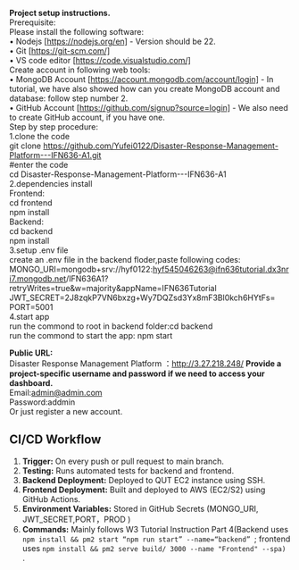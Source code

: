 **Project setup instructions.**  
Prerequisite:  
Please install the following software:  
• Nodejs [https://nodejs.org/en] - Version should be 22.  
• Git [https://git-scm.com/]  
• VS code editor [https://code.visualstudio.com/]  
Create account in following web tools:  
• MongoDB Account [https://account.mongodb.com/account/login] - In tutorial, we have also showed how can you create MongoDB account and database: follow step number 2.  
• GitHub Account [https://github.com/signup?source=login] - We also need to create GitHub account, if you have one.  
Step by step procedure:  
1.clone the code  
git clone https://github.com/Yufei0122/Disaster-Response-Management-Platform---IFN636-A1.git  
#enter the code  
cd Disaster-Response-Management-Platform---IFN636-A1  
2.dependencies install  
Frontend:  
cd frontend  
npm install  
Backend:  
cd backend  
npm install  
3.setup .env file  
create an .env file in the backend floder,paste following codes:  
MONGO_URI=mongodb+srv://hyf0122:hyf545046263@ifn636tutorial.dx3nri7.mongodb.net/IFN636A1?retryWrites=true&w=majority&appName=IFN636Tutorial  
JWT_SECRET=2J8zqkP7VN6bxzg+Wy7DQZsd3Yx8mF3Bl0kch6HYtFs=  
PORT=5001  
4.start app  
run the commond to root in backend folder:cd backend  
run the commond to start the app: npm start  

**Public URL:**  
Disaster Response Management Platform ：http://3.27.218.248/ 
**Provide a project-specific username and password if we need to access your dashboard.**  
Email:admin@admin.com  
Password:addmin  
Or just register a new account.  
## CI/CD Workflow

1. **Trigger:** On every push or pull request to main branch.
2. **Testing:** Runs automated tests for backend and frontend.
3. **Backend Deployment:** Deployed to QUT EC2 instance using SSH.
4. **Frontend Deployment:** Built and deployed to AWS (EC2/S2) using GitHub Actions.
5. **Environment Variables:** Stored in GitHub Secrets (MONGO_URI, JWT_SECRET,PORT，PROD )
6. **Commands:** Mainly follows W3 Tutorial Instruction Part 4(Backend uses `npm install && pm2 start “npm run start” --name=“backend” `; frontend uses `npm install && pm2 serve build/ 3000 --name "Frontend" --spa)
`.
